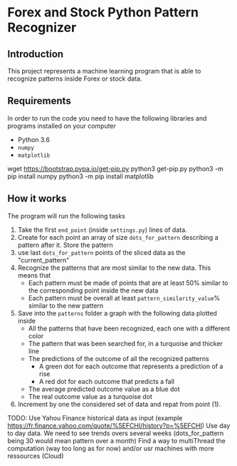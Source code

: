 # Forex and Stock Python Pattern Recognizer

## Introduction
This project represents a machine learning program that is able to recognize patterns inside Forex or stock data. 

## Requirements 
In order to run the code you need to have the following libraries and programs installed on your computer
* Python 3.6
* `numpy`
* `matplotlib`

wget https://bootstrap.pypa.io/get-pip.py
python3 get-pip.py
python3 -m pip install numpy
python3 -m pip install matplotlib


## How it works 
The program will run the following tasks
1. Take the first `end_point` (inside `settings.py`) lines of data.
2. Create for each point an array of size `dots_for_pattern` describing a pattern after it. Store the pattern
3. use  last  `dots_for_pattern` points of the sliced data as the "current_pattern"
4. Recognize the patterns that are most similar to the new data. This means that
   * Each pattern must be made of points that are at least 50% similar to the corresponding point inside the new data
   * Each pattern must be overall at least `pattern_similarity_value`% similar to the new pattern
5. Save into the `patterns` folder a graph with the following data plotted inside
   * All the patterns that have been recognized, each one with a different color
   * The pattern that was been searched for, in a turquoise and thicker line
   * The predictions of the outcome of all the recognized patterns
      * A green dot for each outcome that represents a prediction of a rise
      * A red dot for each outcome that predicts a fall
   * The average predicted outcome value as a blue dot
   * The real outcome value as a turquoise dot
 6. Increment by one the considered set of data and repat from point (1).

TODO:
Use Yahou Finance historical data as input (example https://fr.finance.yahoo.com/quote/%5EFCHI/history?p=%5EFCHI)
Use day to day data. We need to see trends overs several weeks (dots_for_pattern being 30 would mean pattern over a month)
Find a way to multiThread the computation (way too long as for now) and/or usr machines with more ressources (Cloud)



```
